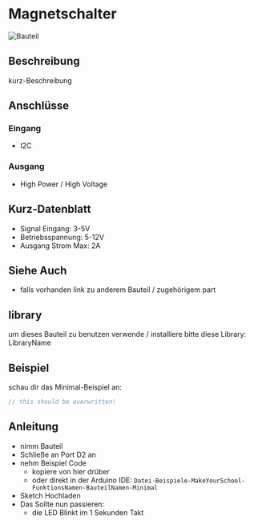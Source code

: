 # Magnetschalter

![Bauteil](https://makeyourschool.de/wp-content/uploads/2018/10/28_magnetschalter-1024x1024.jpg)

<!-- TODO: CONTENT change image -->
<!-- TODO: ARCHITECTURE multiple images? -->
<!-- do we need multiple images per part?-->
<!-- and if do we need a slider? -->

## Beschreibung

kurz-Beschreibung

## Anschlüsse

### Eingang

-   I2C

### Ausgang

-   High Power / High Voltage

## Kurz-Datenblatt

-   Signal Eingang: 3-5V
-   Betriebsspannung: 5-12V
-   Ausgang Strom Max: 2A

## Siehe Auch

-   falls vorhanden link zu anderem Bauteil / zugehörigem part

## library

um dieses Bauteil zu benutzen verwende / installiere bitte diese Library: LibraryName

<!-- TODO: CONTENT change library name -->

## Beispiel

schau dir das Minimal-Beispiel an:

```c++:./examples/grove_magnetschalter_minimal/grove_magnetschalter_minimal.ino
// this should be overwritten!
```

## Anleitung

<!-- TODO: CONTENT change guide -->

-   nimm Bauteil
-   Schließe an Port D2 an
-   nehm Beispiel Code
    -   kopiere von hier drüber
    -   oder direkt in der Arduino IDE:
        `Datei-Beispiele-MakeYourSchool-FunktionsNamen-BauteilNamen-Minimal`
-   Sketch Hochladen
-   Das Sollte nun passieren:
    -   die LED Blinkt im 1 Sekunden Takt
